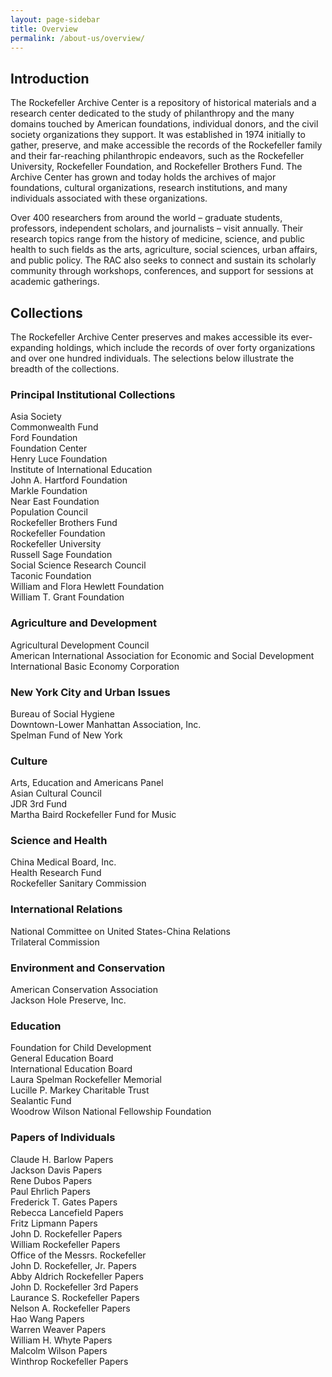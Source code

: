 ```yaml
---
layout: page-sidebar
title: Overview
permalink: /about-us/overview/
---
```


## Introduction

The Rockefeller Archive Center is a repository of historical materials and a research center
dedicated to the study of philanthropy and the many domains touched by American foundations,
individual donors, and the civil society organizations they support. It was established in 1974
initially to gather, preserve, and make accessible the records of the Rockefeller family and their far-reaching
philanthropic endeavors, such as the Rockefeller University, Rockefeller Foundation, and
Rockefeller Brothers Fund. The Archive Center has grown and today holds the archives of major
foundations, cultural organizations, research institutions, and many individuals associated with
these organizations.

Over 400 researchers from around the world – graduate students, professors, independent
scholars, and journalists – visit annually. Their research topics range from the history of medicine,
science, and public health to such fields as the arts, agriculture, social sciences, urban affairs, and
public policy. The RAC also seeks to connect and sustain its scholarly community through
workshops, conferences, and support for sessions at academic gatherings.

## Collections

The Rockefeller Archive Center preserves and makes accessible its ever-expanding holdings, which
include the records of over forty organizations and over one hundred individuals. The selections
below illustrate the breadth of the collections.

### Principal Institutional Collections

Asia Society  
Commonwealth Fund  
Ford Foundation  
Foundation Center  
Henry Luce Foundation  
Institute of International Education  
John A. Hartford Foundation  
Markle Foundation  
Near East Foundation  
Population Council  
Rockefeller Brothers Fund  
Rockefeller Foundation  
Rockefeller University  
Russell Sage Foundation  
Social Science Research Council  
Taconic Foundation  
William and Flora Hewlett Foundation  
William T. Grant Foundation  

### Agriculture and Development

Agricultural Development Council  
American International Association for Economic and Social Development  
International Basic Economy Corporation

### New York City and Urban Issues

Bureau of Social Hygiene  
Downtown-Lower Manhattan Association, Inc.  
Spelman Fund of New York  

### Culture

Arts, Education and Americans Panel  
Asian Cultural Council  
JDR 3rd Fund  
Martha Baird Rockefeller Fund for Music

### Science and Health

China Medical Board, Inc.  
Health Research Fund  
Rockefeller Sanitary Commission

### International Relations

National Committee on United States-China Relations  
Trilateral Commission

### Environment and Conservation

American Conservation Association  
Jackson Hole Preserve, Inc.

### Education

Foundation for Child Development  
General Education Board  
International Education Board  
Laura Spelman Rockefeller Memorial  
Lucille P. Markey Charitable Trust  
Sealantic Fund  
Woodrow Wilson National Fellowship Foundation

### Papers of Individuals

Claude H. Barlow Papers  
Jackson Davis Papers  
Rene Dubos Papers  
Paul Ehrlich Papers  
Frederick T. Gates Papers  
Rebecca Lancefield Papers  
Fritz Lipmann Papers  
John D. Rockefeller Papers  
William Rockefeller Papers  
Office of the Messrs. Rockefeller  
John D. Rockefeller, Jr. Papers  
Abby Aldrich Rockefeller Papers  
John D. Rockefeller 3rd Papers  
Laurance S. Rockefeller Papers  
Nelson A. Rockefeller Papers  
Hao Wang Papers  
Warren Weaver Papers  
William H. Whyte Papers  
Malcolm Wilson Papers  
Winthrop Rockefeller Papers
